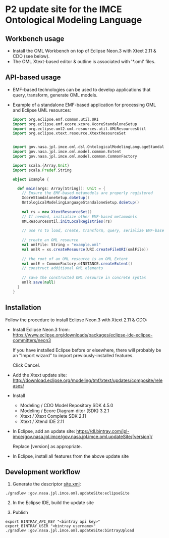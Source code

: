 # P2 update site for the IMCE Ontological Modeling Language

## Workbench usage

- Install the OML Workbench on top of Eclipse Neon.3 with Xtext 2.11 & CDO (see below).
- The OML Xtext-based editor & outline is associated with '*.oml' files.

## API-based usage

- EMF-based technologies can be used to develop applications that query, transform, generate OML models.
   
- Example of a standalone EMF-based application for processing OML and Eclipse UML resources:
  
  ```scala
  import org.eclipse.emf.common.util.URI
  import org.eclipse.emf.ecore.xcore.XcoreStandaloneSetup
  import org.eclipse.uml2.uml.resources.util.UMLResourcesUtil
  import org.eclipse.xtext.resource.XtextResourceSet


  import gov.nasa.jpl.imce.oml.dsl.OntologicalModelingLanguageStandaloneSetup
  import gov.nasa.jpl.imce.oml.model.common.Extent
  import gov.nasa.jpl.imce.oml.model.common.CommonFactory

  import scala.{Array,Unit}
  import scala.Predef.String

  object Example {
  
    def main(args: Array[String]): Unit = {
      // Ensure the EMF-based metamodels are properly registered     
      XcoreStandaloneSetup.doSetup()
      OntologicalModelingLanguageStandaloneSetup.doSetup()
    
      val rs = new XtextResourceSet()
      // If needed, initialize other EMF-based metamodels
      UMLResourcesUtil.initLocalRegistries(rs)
    
      // use rs to load, create, transform, query, serialize EMF-based resources including OML
    
      // create an OML resource
      val omlFile: String = "example.oml"
      val omlR = xs.createResource(URI.createFileURI(omlFile))
      
      // the root of an OML resource is an OML Extent
      val omlE = CommonFactory.eINSTANCE.createExtent()
      // construct additional OML elements
      
      // save the constructed OML resource in concrete syntax
      omlR.save(null)
    }
  }
  ```

## Installation

Follow the procedure to install Eclipse Neon.3 with Xtext 2.11 & CDO:

- Install Eclipse Neon.3 from: https://www.eclipse.org/downloads/packages/eclipse-ide-eclipse-committers/neon3
   
   If you have installed Eclipse before or elsewhere, there will probably be an "Import wizard"
   to import previously-installed features.
   
   Click Cancel.
   
- Add the Xtext update site: http://download.eclipse.org/modeling/tmf/xtext/updates/composite/releases/
- Install 
    - Modeling / CDO Model Repository SDK 4.5.0
    - Modeling / Ecore Diagram ditor (SDK) 3.2.1
    - Xtext / Xtext Complete SDK 2.11 
    - Xtext / Xtend IDE 2.11

- In Eclipse, add an update site: https://dl.bintray.com/jpl-imce/gov.nasa.jpl.imce/gov.nasa.jpl.imce.oml.updateSite/[version]/
   
  Replace [version] as appropriate.

- In Eclipse, install all features from the above update site

## Development workflow

1) Generate the descriptor [site.xml](site.xml):

```shell
./gradlew :gov.nasa.jpl.imce.oml.updateSite:eclipseSite
```

2) In the Eclipse IDE, build the update site

3) Publish

```shell
export BINTRAY_API_KEY "<bintray api key>"
export BINTRAY_USER "<bintray username>"
./gradlew :gov.nasa.jpl.imce.oml.updateSite:bintrayUpload
```
